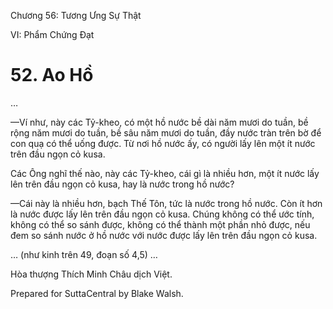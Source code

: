  

Chương 56: Tương Ưng Sự Thật

VI: Phẩm Chứng Ðạt

# 52\. Ao Hồ

…

—Ví như, này các Tỷ-kheo, có một hồ nước bề dài năm mươi do tuần, bề rộng năm mươi do tuần, bề sâu năm mươi do tuần, đầy nước tràn trên bờ để con quạ có thể uống được. Từ nơi hồ nước ấy, có người lấy lên một ít nước trên đầu ngọn cỏ kusa.

Các Ông nghĩ thế nào, này các Tỷ-kheo, cái gì là nhiều hơn, một ít nước lấy lên trên đầu ngọn cỏ kusa, hay là nước trong hồ nước?

—Cái này là nhiều hơn, bạch Thế Tôn, tức là nước trong hồ nước. Còn ít hơn là nước được lấy lên trên đầu ngọn cỏ kusa. Chúng không có thể ước tính, không có thể so sánh được, không có thể thành một phần nhỏ được, nếu đem so sánh nước ở hồ nước với nước được lấy lên trên đầu ngọn cỏ kusa.

… (như kinh trên 49, đoạn số 4,5) …

Hòa thượng Thích Minh Châu dịch Việt.

Prepared for SuttaCentral by Blake Walsh.